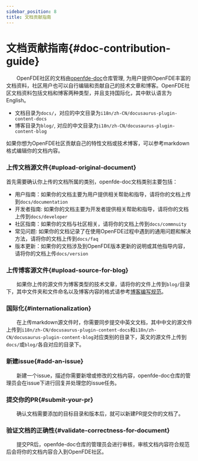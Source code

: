 ```yaml
---
sidebar_position: 8
title: 文档贡献指南
---
```


# 文档贡献指南{#doc-contribution-guide}

&emsp;&emsp;OpenFDE社区的文档由[openfde-doc](https://gitee.com/openfde/openfde-doc)仓库管理, 为用户提供OpenFDE丰富的文档资料，社区用户也可以自行编辑和贡献自己的技术文章和博客。OpenFDE社区文档资料包括文档和博客两种类型，并且支持国际化，其中默认语言为English。

- 文档目录为`docs/`，对应的中文目录为`i18n/zh-CN/docusaurus-plugin-content-docs`
- 博客目录为`blog/`, 对应的中文目录为`i18n/zh-CN/docusaurus-plugin-content-blog`

如果你想为OpenFDE社区贡献自己的特性文档或技术博客，可以参考markdown格式编辑你的文档内容。

### 上传文档源文件{#upload-original-document}

首先需要确认你上传的文档所属的类别，openfde-doc文档类别主要包括：

- 用户指南：如果你的文档主要为用户提供相关帮助和指导，请将你的文档上传到`docs/documentation`
- 开发者指南: 如果你的文档主要为开发者提供相关帮助和指导，请将你的文档上传到`docs/developer`
- 社区指南：如果你的文档与社区相关，请将你的文档上传到`docs/commnuity`
- 常见问题: 如果你的文档记录了在使用OpenFDE过程中遇到的通用问题和解决方法，请将你的文档上传到`docs/faq`
- 版本更新：如果你的文档涉及到OpenFDE版本更新的说明或其他指导内容，请将你的文档上传`docs/version`

### 上传博客源文件{#upload-source-for-blog}

&emsp;&emsp;如果你上传的源文件为博客类型的技术文章，请将你的文件上传到`blog/`目录下，其中文件夹和文件命名以及博客内容的格式请参考[博客编写规范](https://docs.openfde.com/zh-CN/blog/writing-standards)。

### 国际化{#internationalization}

&emsp;&emsp;在上传markdown源文件时，你需要同步提交中英文文档，其中中文的源文件上传到`i18n/zh-CN/docusaurus-plugin-content-docs`和`i18n/zh-CN/docusaurus-plugin-content-blog`对应类别的目录下，英文的源文件上传到`docs/`或`blog/`各自对应的目录下。

### 新建issue{#add-an-issue}

&emsp;&emsp;新建一个issue，描述你需要新增或修改的文档内容，openfde-doc仓库的管理员会在issue下进行回复并处理您的issue任务。

### 提交你的PR{#submit-your-pr}

&emsp;&emsp;确认文档需要添加的目标目录和版本后，就可以新建PR提交你的文档了。

### 验证文档的正确性{#validate-correctness-for-document}

&emsp;&emsp;提交PR后，openfde-doc仓库的管理员会进行审核，审核文档内容符合规范后会将你的文档内容合入到OpenFDE社区。



